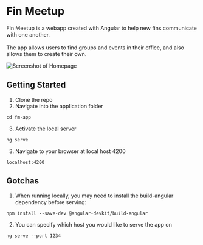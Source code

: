 # Fin Meetup

Fin Meetup is a webapp created with Angular to help new fins communicate with one another.<br><br>
The app allows users to find groups and events in their office, and also allows them to create their own.

![Screenshot of Homepage](./img/homepage.png)

## Getting Started
1. Clone the repo
2. Navigate into the application folder
```
cd fm-app
```
3. Activate the local server
```
ng serve
```
3. Navigate to your browser at local host 4200
```
localhost:4200
```

## Gotchas
1. When running locally, you may need to install the build-angular dependency before serving:
```
npm install --save-dev @angular-devkit/build-angular
```
2. You can specify which host you would like to serve the app on
```
ng serve --port 1234
```
